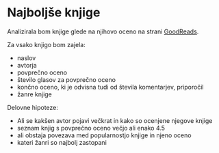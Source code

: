 Najboljše knjige 
=================

Analizirala bom knjige glede na njihovo oceno na strani 
[GoodReads](https://www.goodreads.com/list/show/1.Best_Books_Ever).

Za vsako knjigo bom zajela:
* naslov 
* avtorja
* povprečno oceno 
* število glasov za povprečno oceno
* končno oceno, ki je odvisna tudi od števila komentarjev, priporočil
* žanre knjige

Delovne hipoteze:
* Ali se kakšen avtor pojavi večkrat in kako so ocenjene njegove knjige
* seznam knjig s povprečno oceno večjo ali enako 4.5
* ali obstaja povezava med popularnostjo knjige in njeno oceno
* kateri žanri so najbolj zastopani
